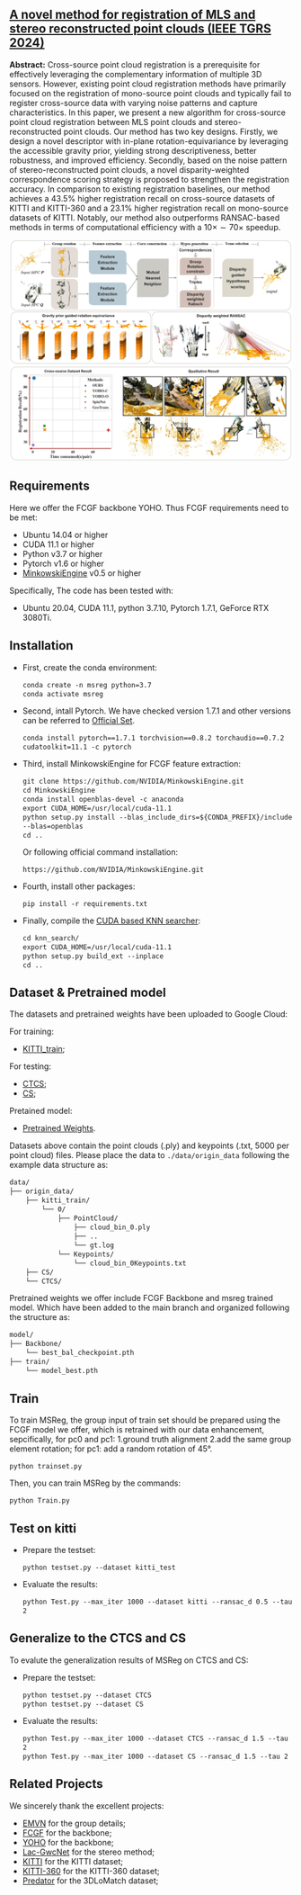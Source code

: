 ## [A novel method for registration of MLS and stereo reconstructed point clouds (IEEE TGRS 2024)](https://ieeexplore.ieee.org/abstract/document/10500860)

**Abstract:** Cross-source point cloud registration is a prerequisite for effectively leveraging the complementary information of multiple 3D sensors. However, existing point cloud registration methods have primarily focused on the registration of mono-source point clouds and typically fail to register cross-source data with varying noise patterns and capture characteristics.
In this paper, we present a new algorithm for cross-source point cloud registration between MLS point clouds and stereo-reconstructed point clouds. 
Our method has two key designs. Firstly, we design a novel descriptor with in-plane rotation-equivariance by leveraging the accessible gravity prior, yielding strong descriptiveness, better robustness, and improved efficiency. Secondly, based on the noise pattern of stereo-reconstructed point clouds, a novel disparity-weighted correspondence scoring strategy is proposed to strengthen the registration accuracy.
In comparison to existing registration baselines, our method achieves a $43.5\%$ higher registration recall on cross-source datasets of KITTI and KITTI-360 and a $23.1\%$ higher registration recall on mono-source datasets of KITTI. Notably, our method also outperforms RANSAC-based methods in terms of computational efficiency with a $10\times \sim 70\times$ speedup. 

<img src="imgs/MSReg.jpg" alt="project" style="zoom:50%;">


## Requirements

Here we offer the FCGF backbone YOHO. Thus FCGF requirements need to be met:

- Ubuntu 14.04 or higher
- CUDA 11.1 or higher
- Python v3.7 or higher
- Pytorch v1.6 or higher
- [MinkowskiEngine](https://github.com/stanfordvl/MinkowskiEngine) v0.5 or higher

Specifically, The code has been tested with:

- Ubuntu 20.04, CUDA 11.1, python 3.7.10, Pytorch 1.7.1, GeForce RTX 3080Ti.

## Installation

- First, create the conda environment:

  ```
  conda create -n msreg python=3.7
  conda activate msreg
  ```

- Second, intall Pytorch. We have checked version 1.7.1 and other versions can be referred to [Official Set](https://pytorch.org/get-started/previous-versions/).

  ```
  conda install pytorch==1.7.1 torchvision==0.8.2 torchaudio==0.7.2 cudatoolkit=11.1 -c pytorch
  ```

- Third, install MinkowskiEngine for FCGF feature extraction:

  ```
  git clone https://github.com/NVIDIA/MinkowskiEngine.git
  cd MinkowskiEngine
  conda install openblas-devel -c anaconda
  export CUDA_HOME=/usr/local/cuda-11.1
  python setup.py install --blas_include_dirs=${CONDA_PREFIX}/include --blas=openblas
  cd ..
  ```

  Or following official command installation:

  ```
  https://github.com/NVIDIA/MinkowskiEngine.git
  ```

- Fourth, install other packages:

  ```
  pip install -r requirements.txt
  ```

- Finally, compile the [CUDA based KNN searcher](https://github.com/vincentfpgarcia/kNN-CUDA):
  ```
  cd knn_search/
  export CUDA_HOME=/usr/local/cuda-11.1
  python setup.py build_ext --inplace
  cd ..
  ```

## Dataset & Pretrained model

The datasets and pretrained weights have been uploaded to Google Cloud:

For training:
- [KITTI_train](https://drive.google.com/file/d/1oMOzSANikyI3jdTIGOS-YJ5pYwpppyTN/view?usp=sharing);

For testing:
- [CTCS](https://drive.google.com/file/d/1EH6BFVfkvTD29i2-MNrZSELCDBzxCBv1/view?usp=sharing);
- [CS](https://drive.google.com/file/d/1EH6BFVfkvTD29i2-MNrZSELCDBzxCBv1/view?usp=sharing);

Pretained model:
- [Pretrained Weights](https://drive.google.com/file/d/1AbAQVI58WXtNN_xouKcPFunaV_iT94Yr/view?usp=sharing). 


Datasets above contain the point clouds (.ply) and keypoints (.txt, 5000 per point cloud) files. Please place the data to `./data/origin_data` following the example data structure as:

```
data/
├── origin_data/
    ├── kitti_train/
    	└── 0/
            ├── PointCloud/
            	├── cloud_bin_0.ply
            	├── ..
            	└── gt.log
            └── Keypoints/
            	└── cloud_bin_0Keypoints.txt
    ├── CS/
    └── CTCS/
```

Pretrained weights we offer include FCGF Backbone and msreg trained model. Which have been added to the main branch and organized following the structure as:

```
model/
├── Backbone/
	└── best_bal_checkpoint.pth
├── train/
	└── model_best.pth
```

## Train

To train MSReg, the group input of train set should be prepared using the FCGF model we offer, which is retrained with our data enhancement, sepcifically, for pc0 and pc1: 1.ground truth alignment 2.add the same group element rotation; for pc1: add a random rotation of 45°. 

```
python trainset.py
```

Then, you can train MSReg by the commands:

```
python Train.py
```

## Test on kitti

- Prepare the testset:
  ```
  python testset.py --dataset kitti_test
  ```
- Evaluate the results:
  ```
  python Test.py --max_iter 1000 --dataset kitti --ransac_d 0.5 --tau 2
  ```

## Generalize to the CTCS and CS

To evalute the generalization results of MSReg on CTCS and CS:

- Prepare the testset:
  ```
  python testset.py --dataset CTCS
  python testset.py --dataset CS
  ```
- Evaluate the results:
  ```
  python Test.py --max_iter 1000 --dataset CTCS --ransac_d 1.5 --tau 2 
  python Test.py --max_iter 1000 --dataset CS --ransac_d 1.5 --tau 2 
  ```


## Related Projects

We sincerely thank the excellent projects:

- [EMVN](http://github.com/daniilidis-group/emvn) for the group details;
- [FCGF](https://github.com/chrischoy/FCGF) for the backbone;
- [YOHO](https://github.com/HpWang-whu/YOHO) for the backbone;
- [Lac-GwcNet](https://github.com/SpadeLiu/Lac-GwcNet) for the stereo method;
- [KITTI](https://www.cvlibs.net/datasets/kitti/) for the KITTI dataset;
- [KITTI-360](https://www.cvlibs.net/datasets/kitti-360/) for the KITTI-360 dataset;
- [Predator](https://github.com/overlappredator/OverlapPredator) for the 3DLoMatch dataset;
